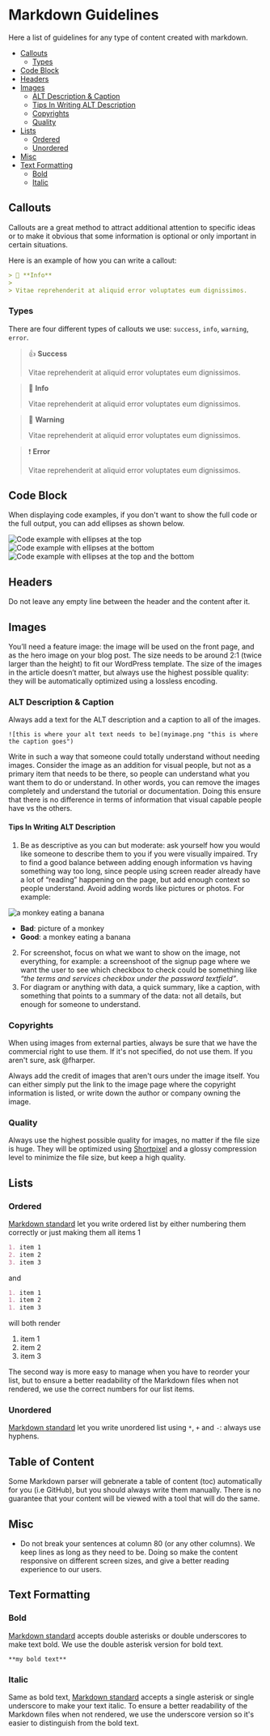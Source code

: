 # Markdown Guidelines

Here a list of guidelines for any type of content created with markdown.

- [Callouts](#callouts)
  - [Types](#types)
- [Code Block](#code-block)
- [Headers](#headers)
- [Images](#images)
  - [ALT Description & Caption](#alt-description--caption)
  - [Tips In Writing ALT Description](#tips-in-writing-alt-description)
  - [Copyrights](#copyrights)
  - [Quality](#quality)
- [Lists](#lists)
  - [Ordered](#ordered)
  - [Unordered](#unordered)
- [Misc](#misc)
- [Text Formatting](#text-formatting)
  - [Bold](#bold)
  - [Italic](#italic)

## Callouts

Callouts are a great method to attract additional attention to specific ideas or to make it obvious that some information is optional or only important in certain situations.

Here is an example of how you can write a callout:

```markdown
> 📘 **Info**
>
> Vitae reprehenderit at aliquid error voluptates eum dignissimos.
```

### Types

There are four different types of callouts we use: `success`, `info`, `warning`, `error`.

<!-- markdownlint-disable MD028 -->
> 👍 **Success**
>
> Vitae reprehenderit at aliquid error voluptates eum dignissimos.

> 📘 **Info**
>
> Vitae reprehenderit at aliquid error voluptates eum dignissimos.

> 🚧 **Warning**
>
> Vitae reprehenderit at aliquid error voluptates eum dignissimos.

> ❗ **Error**
>
> Vitae reprehenderit at aliquid error voluptates eum dignissimos.
<!-- markdownlint-restore -->

## Code Block

When displaying code examples, if you don't want to show the full code or the full output, you can add ellipses as shown below.

![Code example with ellipses at the top](../../img/code-top.png)
![Code example with ellipses at the bottom](../../img/code-bottom.png)
![Code example with ellipses at the top and the bottom](../../img/code-top-bottom.png)

## Headers

Do not leave any empty line between the header and the content after it.

## Images

You’ll need a feature image: the image will be used on the front page, and as the hero image on your blog post. The size needs to be around 2:1 (twice larger than the height) to fit our WordPress template. The size of the images in the article doesn’t matter, but always use the highest possible quality: they will be automatically optimized using a lossless encoding.

### ALT Description & Caption

Always add a text for the ALT description and a caption to all of the images.

`![this is where your alt text needs to be](myimage.png "this is where the caption goes")`

Write in such a way that someone could totally understand without needing images. Consider the image as an addition for visual people, but not as a primary item that needs to be there, so people can understand what you want them to do or understand. In other words, you can remove the images completely and understand the tutorial or documentation. Doing this ensure that there is no difference in terms of information that visual capable people have vs the others.

#### Tips In Writing ALT Description

<!-- markdownlint-disable MD029 -->
1. Be as descriptive as you can but moderate: ask yourself how you would like someone to describe them to you if you were visually impaired. Try to find a good balance between adding enough information vs having something way too long, since people using screen reader already have a lot of “reading” happening on the page, but add enough context so people understand. Avoid adding words like pictures or photos. For example:

![a monkey eating a banana](../../img/pexels-alexandr-podvalny-321552.jpg)

- **Bad**: picture of a monkey
- **Good**: a monkey eating a banana

2. For screenshot, focus on what we want to show on the image, not everything, for example: a screenshoot of the signup page where we want the user to see which checkbox to check could be something like _“the terms and services checkbox under the password textfield”_.
3. For diagram or anything with data, a quick summary, like a caption, with something that points to a summary of the data: not all details, but enough for someone to understand.
<!-- markdownlint-restore -->

### Copyrights

When using images from external parties, always be sure that we have the commercial right to use them. If it's not specified, do not use them. If you aren't sure, ask @fharper.

Always add the credit of images that aren't ours under the image itself. You can either simply put the link to the image page where the copyright information is listed, or write down the author or company owning the image.

### Quality

Always use the highest possible quality for images, no matter if the file size is huge. They will be optimized using [Shortpixel](https://shortpixel.com/online-image-compression) and a glossy compression level to minimize the file size, but keep a high quality.

## Lists

### Ordered

[Markdown standard](https://daringfireball.net/projects/markdown/) let you write ordered list by either numbering them correctly or just making them all items 1

```markdown
1. item 1
2. item 2
3. item 3
```

and

```markdown
1. item 1
1. item 2
1. item 3
```

will both render

1. item 1
2. item 2
3. item 3

The second way is more easy to manage when you have to reorder your list, but to ensure a better readability of the Markdown files when not rendered, we use the correct numbers for our list items.

### Unordered

[Markdown standard](https://daringfireball.net/projects/markdown/) let you write unordered list using `*`, `+` and `-`: always use hyphens.

## Table of Content

Some Markdown parser will gebnerate a table of content (toc) automatically for you (i.e GitHub), but you should always write them manually. There is no guarantee that your content will be viewed with a tool that will do the same.

## Misc

- Do not break your sentences at column 80 (or any other columns). We keep lines as long as they need to be. Doing so make the content responsive on different screen sizes, and give a better reading experience to our users.

## Text Formatting

### Bold

[Markdown standard](https://daringfireball.net/projects/markdown/) accepts double asterisks or double underscores to make text bold. We use the double asterisk version for bold text.

`**my bold text**`

### Italic

Same as bold text, [Markdown standard](https://daringfireball.net/projects/markdown/) accepts a single asterisk or single underscore to make your text italic. To ensure a better readability of the Markdown files when not rendered, we use the underscore version so it's easier to distinguish from the bold text.
